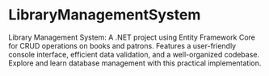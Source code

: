 # LibraryManagementSystem
 Library Management System: A .NET project using Entity Framework Core for CRUD operations on books and patrons. Features a user-friendly console interface, efficient data validation, and a well-organized codebase. Explore and learn database management with this practical implementation.
